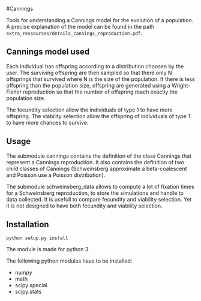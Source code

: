 #Cannings

Tools for understanding a Cannings model for the evolution of a population. A precise explanation of the model can be found in the path `extra_ressources/details_cannings_reproduction.pdf`.

  


## Cannings model used

Each individual has offspring according to a distribution choosen by the user.
The surviving offspring are then sampled so that there only N offsprings that survived where N is the size of the population. If there is less offspring than the population size, offspring are generated using a Wright-Fisher reproduction so that the number of offspring reach exactly the population size.

The fecundity selection allow the individuals of type 1 to have more offspring.
The viability selection allow the offspring of individuals of type 1 to have more chances to survive.

## Usage

The submodule cannings contains the definition of the class Cannings that represent a Cannings reproduction.
It also contains the definition of two child classes of Cannings (Schweinsberg approximate a beta-coalescent and Poisson use a Poisson distribution).

The submodule schweinsberg_data allows to compute a lot of fixation times for a Schweinsberg reproduction, to store the simulations and handle to data collected.
It is usefull to compare fecundity and viability selection. Yet it is not designed to have both fecundity and viability selection.

## Installation

`python setup.py install`

The module is made for python 3.

The following python modules have to be installed:
- numpy
- math
- scipy.special
- scipy.stats
